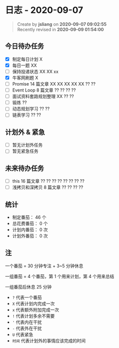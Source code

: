 日志 - 2020-09-07
===

> Create by **jsliang** on **2020-09-07 09:02:55**  
> Recently revised in **2020-09-09 01:54:00**

## 今日待办任务

* [x] 制定每日计划 X
* [x] 每日一题 XX
* [ ] 保持投递状态 XX XX xx
* [x] 牛客网刷题 X
* [ ] Promise 14 篇文章 XX XX XX XX XX ?? ??
* [ ] Event Loop 8 篇文章 ?? ?? ?? ??
* [ ] 面试资料套路规划整理 XX ?? ??
* [ ] 锻炼 ??
* [ ] 动态规划学习 ?? ??
* [ ] 链表学习 ?? ??

## 计划外 & 紧急

* [ ] 暂无计划外任务
* [ ] 暂无紧急任务

## 未来待办任务

* [ ] this 16 篇文章 ?? ?? ?? ?? ?? ?? ?? ??
* [ ] 浅拷贝和深拷贝 8 篇文章 ?? ?? ?? ??

## 统计

* 制定番茄： 46 个
* 总花费番茄： 0 个
* 计划内番茄： 0 次
* 计划外番茄： 0 次

## 注

一个番茄 = 30 分钟专注 + 3~5 分钟休息

一组番茄 = 4 个番茄，第 1 个用来计划，第 4 个用来总结

一组番茄后休息 25 分钟

* `?` 代表一个番茄
* `X` 代表计划内完成一次
* `x` 代表额外附加完成一次
* `!` 代表计划多余不需要
* `'` 代表内在干扰
* `-` 代表外在干扰
* `U` 代表紧急
* `时间` 代表计划外的事情应该完成的时间
